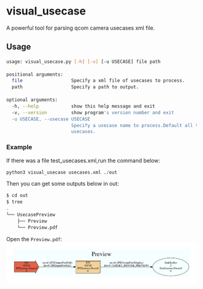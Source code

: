 # visual_usecase
A powerful tool for parsing qcom camera usecases xml file.

## Usage
```bash
usage: visual_usecase.py [-h] [-v] [-u USECASE] file path

positional arguments:
  file                  Specify a xml file of usecases to process.
  path                  Specify a path to output.

optional arguments:
  -h, --help            show this help message and exit
  -v, --version         show program's version number and exit
  -u USECASE, --usecase USECASE
                        Specify a usecase name to process.Default all the
                        usecases.

```
### Example

If there was a file test_usecases.xml,run the command below:

```python
python3 visual_usecase usecases.xml ./out
```

Then you can get some outputs below in out:
```bash
$ cd out
$ tree
.
└── UsecasePreview
    ├── Preview
    └── Preview.pdf
```

Open the `Preview.pdf`:
![](./screenshots/Preview.jpg)